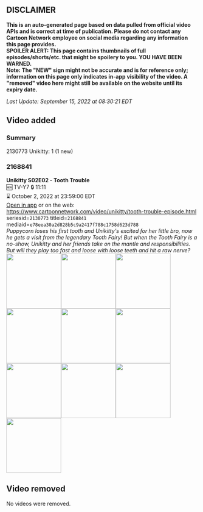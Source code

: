 ## DISCLAIMER
**This is an auto-generated page based on data pulled from official video APIs and is correct at time of publication. Please do not contact any Cartoon Network employee on social media regarding any information this page provides.**  
**SPOILER ALERT: This page contains thumbnails of full episodes/shorts/etc. that might be spoilery to you. YOU HAVE BEEN WARNED.**  
**Note: The "NEW" sign might not be accurate and is for reference only; information on this page only indicates in-app visibility of the video. A "removed" video here might still be available on the website until its expiry date.**  

_Last Update: September 15, 2022 at 08:30:21 EDT_
## Video added
### Summary
2130773 Unikitty: 1 (1 new)  
### 2168841
**Unikitty S02E02 - Tooth Trouble**  
🆕 TV-Y7 🔒 11:11  
⌛ October 2, 2022 at 23:59:00 EDT  
[Open in app](https://cnvideo.sercomkc.org/redirector.html?type=cnapp&seriesid=2130773&titleid=2168841&mediaid=e78eea30a2d828b5c9a2417f788c1758d623d788) or on the web: https://www.cartoonnetwork.com/video/unikitty/tooth-trouble-episode.html  
seriesid=`2130773` titleid=`2168841` mediaid=`e78eea30a2d828b5c9a2417f788c1758d623d788`  
_Puppycorn loses his first tooth and Unikitty's excited for her little bro, now he​ ​gets a visit from​ ​the​ ​legendary Tooth Fairy!​ ​But when the Tooth Fairy is a no-show, Unikitty and her friends take on the mantle and responsibilities. But will they play too fast and loose with loose teeth and hit a raw nerve?_  
<a href="https://s3.amazonaws.com/cartoonorchestrator/2168841_001_1280x720.jpg"><img src="https://s3.amazonaws.com/cartoonorchestrator/2168841_001_640x360.jpg" height="144px" /></a><a href="https://s3.amazonaws.com/cartoonorchestrator/2168841_002_1280x720.jpg"><img src="https://s3.amazonaws.com/cartoonorchestrator/2168841_002_640x360.jpg" height="144px" /></a><a href="https://s3.amazonaws.com/cartoonorchestrator/2168841_003_1280x720.jpg"><img src="https://s3.amazonaws.com/cartoonorchestrator/2168841_003_640x360.jpg" height="144px" /></a><a href="https://s3.amazonaws.com/cartoonorchestrator/2168841_004_1280x720.jpg"><img src="https://s3.amazonaws.com/cartoonorchestrator/2168841_004_640x360.jpg" height="144px" /></a><a href="https://s3.amazonaws.com/cartoonorchestrator/2168841_005_1280x720.jpg"><img src="https://s3.amazonaws.com/cartoonorchestrator/2168841_005_640x360.jpg" height="144px" /></a><a href="https://s3.amazonaws.com/cartoonorchestrator/2168841_006_1280x720.jpg"><img src="https://s3.amazonaws.com/cartoonorchestrator/2168841_006_640x360.jpg" height="144px" /></a><a href="https://s3.amazonaws.com/cartoonorchestrator/2168841_007_1280x720.jpg"><img src="https://s3.amazonaws.com/cartoonorchestrator/2168841_007_640x360.jpg" height="144px" /></a><a href="https://s3.amazonaws.com/cartoonorchestrator/2168841_008_1280x720.jpg"><img src="https://s3.amazonaws.com/cartoonorchestrator/2168841_008_640x360.jpg" height="144px" /></a><a href="https://s3.amazonaws.com/cartoonorchestrator/2168841_009_1280x720.jpg"><img src="https://s3.amazonaws.com/cartoonorchestrator/2168841_009_640x360.jpg" height="144px" /></a><a href="https://s3.amazonaws.com/cartoonorchestrator/2168841_010_1280x720.jpg"><img src="https://s3.amazonaws.com/cartoonorchestrator/2168841_010_640x360.jpg" height="144px" /></a>
## Video removed
No videos were removed.  
